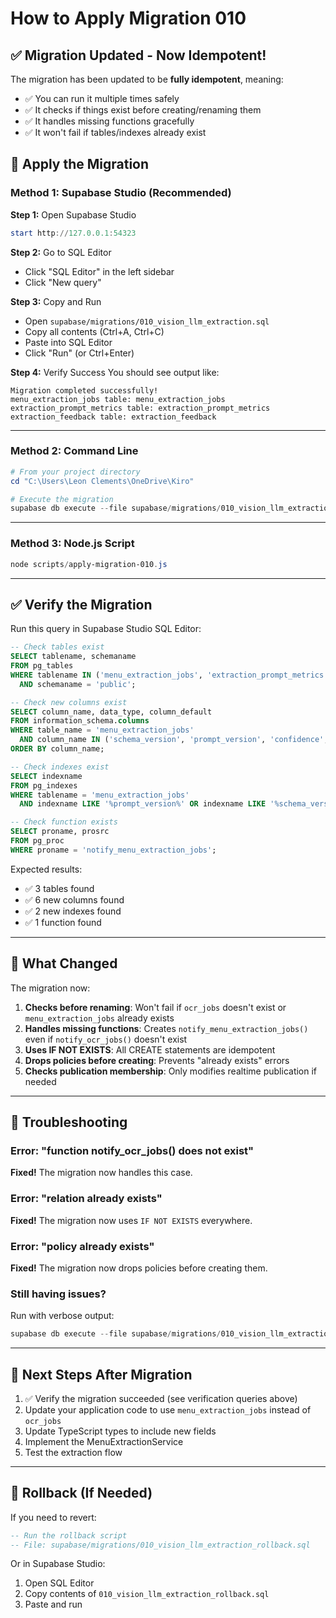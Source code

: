 # How to Apply Migration 010

## ✅ Migration Updated - Now Idempotent!

The migration has been updated to be **fully idempotent**, meaning:
- ✅ You can run it multiple times safely
- ✅ It checks if things exist before creating/renaming them
- ✅ It handles missing functions gracefully
- ✅ It won't fail if tables/indexes already exist

## 🚀 Apply the Migration

### Method 1: Supabase Studio (Recommended)

**Step 1:** Open Supabase Studio
```powershell
start http://127.0.0.1:54323
```

**Step 2:** Go to SQL Editor
- Click "SQL Editor" in the left sidebar
- Click "New query"

**Step 3:** Copy and Run
- Open `supabase/migrations/010_vision_llm_extraction.sql`
- Copy all contents (Ctrl+A, Ctrl+C)
- Paste into SQL Editor
- Click "Run" (or Ctrl+Enter)

**Step 4:** Verify Success
You should see output like:
```
Migration completed successfully!
menu_extraction_jobs table: menu_extraction_jobs
extraction_prompt_metrics table: extraction_prompt_metrics
extraction_feedback table: extraction_feedback
```

---

### Method 2: Command Line

```powershell
# From your project directory
cd "C:\Users\Leon Clements\OneDrive\Kiro"

# Execute the migration
supabase db execute --file supabase/migrations/010_vision_llm_extraction.sql --local
```

---

### Method 3: Node.js Script

```powershell
node scripts/apply-migration-010.js
```

---

## ✅ Verify the Migration

Run this query in Supabase Studio SQL Editor:

```sql
-- Check tables exist
SELECT tablename, schemaname 
FROM pg_tables 
WHERE tablename IN ('menu_extraction_jobs', 'extraction_prompt_metrics', 'extraction_feedback') 
  AND schemaname = 'public';

-- Check new columns exist
SELECT column_name, data_type, column_default
FROM information_schema.columns 
WHERE table_name = 'menu_extraction_jobs' 
  AND column_name IN ('schema_version', 'prompt_version', 'confidence', 'token_usage', 'uncertain_items', 'superfluous_text')
ORDER BY column_name;

-- Check indexes exist
SELECT indexname 
FROM pg_indexes 
WHERE tablename = 'menu_extraction_jobs' 
  AND indexname LIKE '%prompt_version%' OR indexname LIKE '%schema_version%';

-- Check function exists
SELECT proname, prosrc 
FROM pg_proc 
WHERE proname = 'notify_menu_extraction_jobs';
```

Expected results:
- ✅ 3 tables found
- ✅ 6 new columns found
- ✅ 2 new indexes found
- ✅ 1 function found

---

## 🔧 What Changed

The migration now:

1. **Checks before renaming**: Won't fail if `ocr_jobs` doesn't exist or `menu_extraction_jobs` already exists
2. **Handles missing functions**: Creates `notify_menu_extraction_jobs()` even if `notify_ocr_jobs()` doesn't exist
3. **Uses IF NOT EXISTS**: All CREATE statements are idempotent
4. **Drops policies before creating**: Prevents "already exists" errors
5. **Checks publication membership**: Only modifies realtime publication if needed

---

## 🐛 Troubleshooting

### Error: "function notify_ocr_jobs() does not exist"
**Fixed!** The migration now handles this case.

### Error: "relation already exists"
**Fixed!** The migration now uses `IF NOT EXISTS` everywhere.

### Error: "policy already exists"
**Fixed!** The migration now drops policies before creating them.

### Still having issues?
Run with verbose output:
```powershell
supabase db execute --file supabase/migrations/010_vision_llm_extraction.sql --local --debug
```

---

## 📝 Next Steps After Migration

1. ✅ Verify the migration succeeded (see verification queries above)
2. Update your application code to use `menu_extraction_jobs` instead of `ocr_jobs`
3. Update TypeScript types to include new fields
4. Implement the MenuExtractionService
5. Test the extraction flow

---

## 🔄 Rollback (If Needed)

If you need to revert:
```sql
-- Run the rollback script
-- File: supabase/migrations/010_vision_llm_extraction_rollback.sql
```

Or in Supabase Studio:
1. Open SQL Editor
2. Copy contents of `010_vision_llm_extraction_rollback.sql`
3. Paste and run
